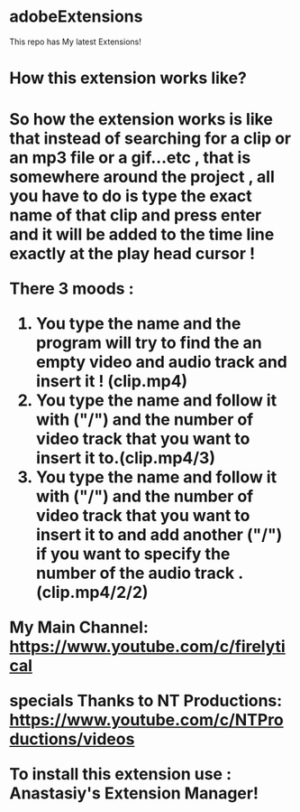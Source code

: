 # adobeExtensions
This repo has My latest Extensions!
<h1> How this extension works like? <h1>
So how the extension works is like that
instead of searching for a clip or an mp3 file or a gif...etc ,  that is somewhere around the project , all you have to do is type the exact name of that clip and press enter and it will be added to the time line exactly at the play head cursor !

There 3 moods :
1. You type the name and the program will try to find the an empty video and audio track and insert it ! (clip.mp4)
2. You type the name and follow it with ("/") and the number of video track that you want to insert it to.(clip.mp4/3)
3. You type the name and follow it with ("/") and the number of video track that you want to insert it to and add another ("/") if you want to specify the number of the audio track  .(clip.mp4/2/2)

My Main Channel:
https://www.youtube.com/c/firelytical

specials Thanks to NT Productions:
https://www.youtube.com/c/NTProductions/videos

To install this extension use : Anastasiy's Extension Manager!

